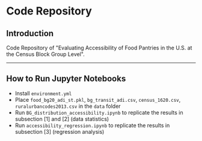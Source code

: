 # Code Repository

## Introduction 

Code Repository of "Evaluating Accessibility of Food Pantries in the U.S. at the Census Block Group Level". 

----------
## How to Run Jupyter Notebooks

- Install `environment.yml`
- Place `food_bg20_adi_st.pkl`, `bg_transit_adi.csv`, `census_1620.csv`, `ruralurbancodes2013.csv` in the `data` folder 
- Run `BG_distribution_accessibility.ipynb` to replicate the results in subsection [1] and [2] (data statistics)
- Run `accessibility_regression.ipynb` to replicate the results in subsection [3] (regression analysis)
